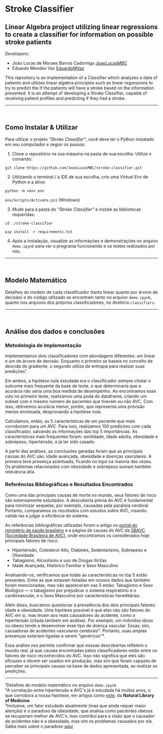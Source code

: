 # Stroke Classifier
## Linear Algebra project utilizing linear regressions to create a classifier for information on possible stroke patients

Developers:

* João Lucas de Moraes Barros Cadorniga [JoaoLucasMBC](https://github.com/JoaoLucasMBC)  
* Eduardo Mendes Vaz [EduardoMVaz](https://github.com/EduardoMVAz)

This repository is an implementation of a Classifier which analyzes a data of patients and utilizes linear algebra principles such as linear regressions to try to predict the if the patients will have a stroke based on the information presented. It is an attempt of developing a Stroke Classifier, capable of receiving patient profiles and predicting if they had a stroke.

---
<br/>

## Como Instalar & Utilizar

Para utilizar o projeto <em>"Stroke Classifier"</em>, você deve ter o Python instalado em seu computador e seguir os passos:

1. Clone o repositório na sua máquina na pasta de sua escolha. Utilize o comando:

`git clone https://github.com/JoaoLucasMBC/stroke-classifier.git`

2. Utilizando o terminal / a IDE de sua escolha, crie uma *Virtual Env* de Python e a ative:

`python -m venv env`

`env/Scripts/Activate.ps1` (Windows)

3. Mude para a pasta do <em>"Stroke Classifier"</em> e instale as bibliotecas requeridas:

`cd ./stroke-classifier`

`pip install -r requirements.txt`

4. Após a instalação, visualize as informações e demonstrações no arquivo `demo.ipynb` para ver o programa funcionando e os testes realizados por nós.

---
<br/>

## Modelo Matemático

Detalhes do modelo de cada classificador (tanto linear quanto por árvore de decisão) e do código utilizado se encontram tanto no arquivo `demo.ipynb`, quanto nos arquivos dos próprios classificadores, no diretório `classifiers`.

---
<br/>

## Análise dos dados e conclusões
### Metodologia de Implementação
Implementamos dois classificadores com abordagens diferentes: um linear e um de árvore de decisão. Enquanto o primeiro se baseia no conceito de descida do gradiente, o segundo utiliza de entropia para realizar suas predições¹.

Em ambos, a hipótese nula estudada era o classificador sempre chutar o outcome mais frequente da base de teste, o que determinaria que a acurácia não seria uma boa medida de desempenho. Ao encontramos esse viés no primeiro teste, realizamos uma poda do dataframe, criando um subset com o mesmo número de pacientes que tiveram ou não AVC. Com isso, obtivemos acurácia menor, porém, que representa uma previsão menos enviesada, desprovando a hipótese nula.

Calculamos, então, as 5 características de um paciente que mais corroboram para um AVC. Para isso, realizamos 100 predições com cada classificador, salvando as informações das top 5 importâncias. As características mais frequentes foram: senilidade, idade adulta, obesidade e sobrepeso, hipertensão, e já ter sido casado.

A partir das análises, as conclusões geradas foram que as principais causas do AVC são: idade avançada, obesidade e doenças vasculares. A primeira teve presença acentuada, ficando no topo na maioria das vezes. Os problemas relacionados com obesidade e sobrepeso somam também relevância alta.

### Referências Bibliográficas e Resultados Encontrados

Como uma das principais causas de morte no mundo, seus fatores de risco são extensamente estudados. A descoberta prévia do AVC é fundamental para minimizar sequelas, por exemplo, causadas pela paralisia cerebral. Portanto, comparamos os resultados com estudos sobre AVC, visando validá-las e julgar a eficiência do sistema.

As referências bibliográficas utilizadas foram o artigo no [portal do ministério da saúde brasileiro](https://www.gov.br/saude/pt-br/assuntos/saude-de-a-a-z/a/avc) e a página de causas do AVC da [SBAVC (Sociedade Brasileira de AVC)](https://avc.org.br/pacientes/o-que-causa-um-avc/), onde encontramos os considerados hoje principais fatores de risco:

* Hipertensão, Colesterol Alto, Diabetes, Sedentarismo, Sobrepeso e Obesidade
* Tabagismo, Alcoolismo e uso de Drogas Ilícitas
* Idade Avançada, Histórico Familiar e Sexo Masculino

Analisando-os, verificamos que todas as características no top 5 estão presentes. Entre as que estavam listadas em nossos dados que também foram mencionadas, mas não apareceram nas 5 estão: Tabagismo e Sexo Biológico — o tabagismo por prejudicar o sistema respiratório e o cardiovascular, e o Sexo Masculino por características hereditárias.

Além disso, buscamos questionar a prevalência dos dois principais fatores: idade e obesidade. Uma hipótese possível é que eles não são fatores do AVC em si, mas levam aos reais causadores do acidente, como a hipertensão (citada também em análise). Por exemplo, um indivíduo idoso ou obeso tende a desenvolver esse tipo de doença vascular. Essas, sim, causadoras de acidentes vasculares cerebrais². Portanto, suas amplas presenças estariam ligadas a serem "genéricos"³. 

Essa análise nos permite confirmar que nossas descobertas refletem o mundo real, já que causas encontradas pelos classificadores estão entre os fatores de risco reconhecidos do AVC. Isso não significa que eles são eficazes e devem ser usados em produção, mas sim que foram capazes de perceber as principais causas na base de dados apresentada, ao realizar as predições.

---

¹Detalhes do modelo matemático no arquivo `demo.ipynb`  
²A correlação entre hipertensão e AVC's já é estudada há muitos anos, o que corrobora a nossa hipótese, em artigos como [este](https://www.ncbi.nlm.nih.gov/pmc/articles/PMC6659031/), da **Natural Library of Medicine**.  
³Inclusive, um fator estudado atualmente (mas que ainda requer maior atenção) é o paradoxo da obesidade, que analisa como pacientes obesos se recuperam melhor de AVC's. Isso contribui para a visão que o causador de acidentes não é a obesidade, mas sim os problemas causados por ela. Saiba mais sobre o paradoxo [aqui](https://link.springer.com/article/10.1007/s40519-020-00876-w)
